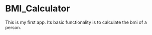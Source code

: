 # BMI_Calculator

This is my first app. Its basic functionality is to calculate the bmi of a person.
